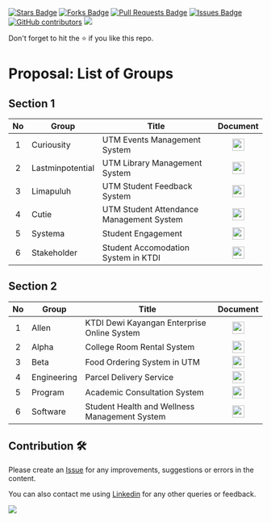 <a href="https://github.com/drshahizan/software-engineering/stargazers"><img src="https://img.shields.io/github/stars/drshahizan/software-engineering" alt="Stars Badge"/></a>
<a href="https://github.com/drshahizan/software-engineering/network/members"><img src="https://img.shields.io/github/forks/drshahizan/software-engineering" alt="Forks Badge"/></a>
<a href="https://github.com/drshahizan/software-engineering/pulls"><img src="https://img.shields.io/github/issues-pr/drshahizan/software-engineering" alt="Pull Requests Badge"/></a>
<a href="https://github.com/drshahizan/software-engineering/issues"><img src="https://img.shields.io/github/issues/drshahizan/software-engineering" alt="Issues Badge"/></a>
<a href="https://github.com/drshahizan/software-engineering/graphs/contributors"><img alt="GitHub contributors" src="https://img.shields.io/github/contributors/drshahizan/software-engineering?color=2b9348"></a>
![](https://visitor-badge.glitch.me/badge?page_id=drshahizan/software-engineering)

Don't forget to hit the :star: if you like this repo.

# Proposal: List of Groups


## Section 1

| No | Group | Title | Document |
| :-----: | ------ | ------ | :------: | 
| 1 | Curiousity | UTM Events Management System |<a href="submission/sec01/Curiousity" ><img src="../../images/task.png" width="24px" height="24px" ></a> | 
| 2 | Lastminpotential | UTM Library Management System |<a href="submission/sec01/Lastminpotential" ><img src="../../images/task.png" width="24px" height="24px" ></a> |
| 3 | Limapuluh | UTM Student Feedback System |<a href="submission/sec01/Limapuluh" ><img src="../../images/task.png" width="24px" height="24px" ></a> |
| 4 | Cutie | UTM Student Attendance Management System |<a href="submission/sec01/cutie" ><img src="../../images/task.png" width="24px" height="24px" ></a> | <
| 5 | Systema | Student Engagement | <a href="submission/sec01/Systema" ><img src="../../images/task.png" width="24px" height="24px" ></a> | 
| 6 | Stakeholder | Student Accomodation System in KTDI |<a href="submission/sec01/stakeholder" ><img src="../../images/task.png" width="24px" height="24px" ></a> | 

## Section 2

| No | Group | Title | Document |
| :-----: | ------ | ------ | :------: | 
| 1 | Allen | KTDI Dewi Kayangan Enterprise Online System |<a href="submission/sec02/Allen" ><img src="../../images/task.png" width="24px" height="24px" ></a> | 
| 2 | Alpha | College Room Rental System |<a href="submission/sec02/Alpha" ><img src="../../images/task.png" width="24px" height="24px" ></a> | 
| 3 | Beta | Food Ordering System in UTM |<a href="submission/sec02/Beta" ><img src="../../images/task.png" width="24px" height="24px" ></a> |
| 4 | Engineering | Parcel Delivery Service |<a href="submission/sec02/Engineering" ><img src="../../images/task.png" width="24px" height="24px" ></a> | 
| 5 | Program | Academic Consultation System|<a href="submission/sec02/program" ><img src="../../images/task.png" width="24px" height="24px" ></a> | 
| 6 | Software| Student Health and Wellness Management System |<a href="submission/sec02/Software" ><img src="../../images/task.png" width="24px" height="24px" ></a> | | | 7 | Tempest | Badal Hajj and Umrah Management System|<a href="submission/sec02/Tempest" ><img src="../../images/task.png" width="24px" height="24px" ></a> | 

## Contribution 🛠️
Please create an [Issue](https://github.com/drshahizan/software-engineering/issues) for any improvements, suggestions or errors in the content.

You can also contact me using [Linkedin](https://www.linkedin.com/in/drshahizan/) for any other queries or feedback.

![](https://komarev.com/ghpvc/?username=drshahizan&label=Views&color=0e75b6&style=flat)


